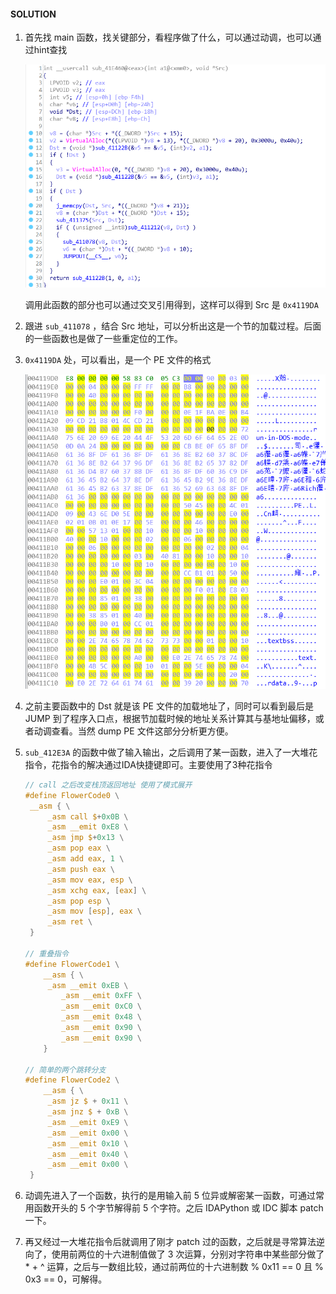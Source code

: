 #### SOLUTION



1. 首先找 main 函数，找关键部分，看程序做了什么，可以通过动调，也可以通过hint查找

   ![](./img/1.png)

   调用此函数的部分也可以通过交叉引用得到，这样可以得到 Src 是 `0x4119DA`

2. 跟进 `sub_411078` ，结合 Src 地址，可以分析出这是一个节的加载过程。后面的一些函数也是做了一些重定位的工作。

3. `0x4119DA` 处，可以看出，是一个 PE 文件的格式

   ![](./img/2.png)

4. 之前主要函数中的 Dst 就是该 PE 文件的加载地址了，同时可以看到最后是 JUMP 到了程序入口点，根据节加载时候的地址关系计算其与基地址偏移，或者动调查看。当然 dump PE 文件这部分分析更方便。

5. `sub_412E3A` 的函数中做了输入输出，之后调用了某一函数，进入了一大堆花指令，花指令的解决通过IDA快捷键即可。主要使用了3种花指令

   ```c
   // call 之后改变栈顶返回地址 使用了模式展开
   #define FlowerCode0 \
   	__asm { \
   		_asm call $+0x0B \
   		_asm __emit 0xE8 \
   		_asm jmp $+0x13 \
   		_asm pop eax \
   		_asm add eax, 1 \
   		_asm push eax \
   		_asm mov eax, esp \
   		_asm xchg eax, [eax] \
   		_asm pop esp \
   		_asm mov [esp], eax \
   		_asm ret \
   	}
   
   // 重叠指令
   #define FlowerCode1 \
       __asm { \
   		_asm __emit 0xEB \
           _asm __emit 0xFF \
           _asm __emit 0xC0 \
           _asm __emit 0x48 \
           _asm __emit 0x90 \
           _asm __emit 0x90 \
       }
   
   // 简单的两个跳转分支
   #define FlowerCode2 \
       __asm { \
   		_asm jz	$ + 0x11 \
   		_asm jnz $ + 0xB \
   		_asm __emit 0xE9 \
   		_asm __emit 0x00 \
   		_asm __emit 0x10 \
   		_asm __emit 0x40 \
   		_asm __emit 0x00 \
   	}
   ```

6. 动调先进入了一个函数，执行的是用输入前 5 位异或解密某一函数，可通过常用函数开头的 5 个字节解得前 5 个字符。之后 IDAPython 或 IDC 脚本 patch 一下。

7. 再又经过一大堆花指令后就调用了刚才 patch 过的函数，之后就是寻常算法逆向了，使用前两位的十六进制值做了 3 次运算，分别对字符串中某些部分做了 * + ^ 运算，之后与一数组比较，通过前两位的十六进制数 % 0x11 == 0 且 % 0x3 == 0，可解得。

